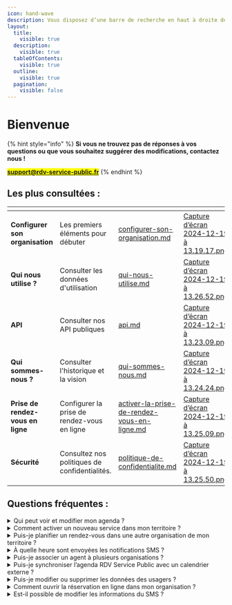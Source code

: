 ```yaml
---
icon: hand-wave
description: Vous disposez d’une barre de recherche en haut à droite de votre écran
layout:
  title:
    visible: true
  description:
    visible: true
  tableOfContents:
    visible: true
  outline:
    visible: true
  pagination:
    visible: false
---
```


# Bienvenue

{% hint style="info" %}
**Si vous ne trouvez pas de réponses à vos questions ou que vous souhaitez suggérer des modifications, contactez nous !**&#x20;

<mark style="color:blue;">**support@rdv-service-public.fr**</mark>
{% endhint %}

## Les plus consultées :&#x20;

<table data-view="cards"><thead><tr><th></th><th></th><th data-hidden data-card-target data-type="content-ref"></th><th data-hidden data-card-cover data-type="files"></th></tr></thead><tbody><tr><td><strong>Configurer son organisation</strong></td><td>Les premiers éléments pour débuter</td><td><a href="demarrer-sur-rdv-service-public/configurer-son-organisation.md">configurer-son-organisation.md</a></td><td><a href=".gitbook/assets/Capture d’écran 2024-12-19 à 13.19.17.png">Capture d’écran 2024-12-19 à 13.19.17.png</a></td></tr><tr><td><strong>Qui nous utilise ?</strong> </td><td>Consulter les données d'utilisation</td><td><a href="a-propos/qui-nous-utilise.md">qui-nous-utilise.md</a></td><td><a href=".gitbook/assets/Capture d’écran 2024-12-19 à 13.26.52.png">Capture d’écran 2024-12-19 à 13.26.52.png</a></td></tr><tr><td><strong>API</strong></td><td>Consulter nos API publiques</td><td><a href="documentation-technique/api.md">api.md</a></td><td><a href=".gitbook/assets/Capture d’écran 2024-12-19 à 13.23.09.png">Capture d’écran 2024-12-19 à 13.23.09.png</a></td></tr><tr><td><strong>Qui sommes-nous ?</strong> </td><td>Consulter l'historique et la vision</td><td><a href="a-propos/qui-sommes-nous.md">qui-sommes-nous.md</a></td><td><a href=".gitbook/assets/Capture d’écran 2024-12-19 à 13.24.24.png">Capture d’écran 2024-12-19 à 13.24.24.png</a></td></tr><tr><td><strong>Prise de rendez-vous en ligne</strong></td><td>Configurer la prise de rendez-vous en ligne</td><td><a href="toutes-les-notions/activer-la-prise-de-rendez-vous-en-ligne.md">activer-la-prise-de-rendez-vous-en-ligne.md</a></td><td><a href=".gitbook/assets/Capture d’écran 2024-12-19 à 13.25.09.png">Capture d’écran 2024-12-19 à 13.25.09.png</a></td></tr><tr><td><strong>Sécurité</strong></td><td>Consultez nos politiques de confidentialités. </td><td><a href="confidentialite-et-securite/politique-de-confidentialite.md">politique-de-confidentialite.md</a></td><td><a href=".gitbook/assets/Capture d’écran 2024-12-19 à 13.25.50.png">Capture d’écran 2024-12-19 à 13.25.50.png</a></td></tr></tbody></table>

## Questions fréquentes :&#x20;

<details>

<summary>Qui peut voir et modifier mon agenda ?</summary>

Par défaut, les agents de votre service et de votre organisation peuvent consulter et planifier des rendez-vous dans votre agenda. De plus, les agents du service secrétariat de votre organisation ont un accès étendu : ils peuvent voir, modifier et planifier des rendez-vous dans votre agenda.

</details>

<details>

<summary>Comment activer un nouveau service dans mon territoire ?</summary>

Par défaut, lors de la création de votre compte, un seul service sera actif dans votre territoire. Vous pourrez activer d'autres services pour y associer des agents selon vos besoins.

Pour activer un nouveau service, rendez-vous dans le menu _**espace admin**_ accessible depuis le menu _**paramètres**_. Vous y trouverez un menu _**services**_ où vous pourrez activer des services à partir d'une liste préétablie.

**-> Sélectionnez le service que vous souhaitez activer sur votre territoire.**

</details>

<details>

<summary>Puis-je planifier un rendez-vous dans une autre organisation de mon territoire ?</summary>



Par défaut, un agent peut planifier des rendez-vous uniquement dans les plannings des agents de son service ou de son organisation. Pour planifier un rendez-vous dans une autre organisation, deux options sont possibles :

* **Utiliser la prescription interne** : Cette option permet, depuis le bouton _**trouver un rendez-vous**_, d'élargir sa recherche à l'ensemble des organisations de son territoire. Elle est disponible si les motifs sont configurés comme _**ouverts aux prescripteurs**_ dans la configuration des motifs. Cette configuration rendra visibles les disponibilités des agents d'autres organisations depuis le menu **trouver un rendez-vous** et le parcours _**élargir la recherche**_.
* **Être associé à plusieurs organisations :** Un agent peut être associé à plusieurs organisations. Il aura alors accès aux agendas des agents des organisations auxquelles il est associé. Pour rechercher des disponibilités dans une autre organisation, il devra changer d'organisation depuis le menu en haut à gauche.

</details>

<details>

<summary>À quelle heure sont envoyées les notifications SMS ?</summary>

Plusieurs actions déclenchent l'envoi de SMS :

* Une notification de **confirmation** est envoyée immédiatement après la création du rendez-vous.
* Une notification de **rappel** est envoyée à l'usager 48h avant le rendez-vous (hors jours fériés et dimanches).
* Une notification de **rendez-vous modifié** : l'usager reçoit immédiatement une notification en cas de modification du rendez-vous.
* Une notification de **rendez-vous annulé** : l'usager reçoit immédiatement une notification en cas d'annulation du rendez-vous. Si l'usager est à l'origine de l'annulation, il doit le faire au moins 4 heures avant l'heure prévue du rendez-vous.

</details>

<details>

<summary>Puis-je associer un agent à plusieurs organisations ?</summary>

Un agent peut être associé à plusieurs organisations. Cette association lui donnera accès aux agendas des agents rattachés à son service dans chacune de ces organisations. Seul un agent administrateur de territoire peut associer un agent à plusieurs organisations.

</details>

<details>

<summary>Puis-je synchroniser l’agenda RDV Service Public avec un calendrier externe ?</summary>

Vous disposez de deux moyens :

*   **Une synchronisation par notifications email** : Vous pouvez activer ou désactiver des notifications d'informations sur votre adresse email. Vous trouverez ces options dans mon espace "mon compte" :&#x20;

    **→ cliquez sur votre prénom et nom en haut à droite de votre écran**

    **→ cliquez sur "préférence de notifications"**&#x20;

    Dans cet email, vous trouverez les informations du rendez-vous à chaque planification, modification ou annulation. Vous trouverez également dans la notification email un fichier .ics. Ce fichier permettra d'importer le rendez-vous dans un calendrier externe comme un calendrier Outlook.&#x20;
*   **Une synchronisation par calendrier** : Le lien Webcal permet de connecter votre agenda RDV Service Public à un calendrier externe.Vous trouverez ces options dans mon espace "mon compte" :&#x20;

    **→ cliquez sur votre prénom et nom en haut à droite de votre écran**

    **→ cliquez sur "synchronisation calendrier"**&#x20;

    Toutefois, cette méthode dépend du fonctionnement des calendrier externes. Si vous synchronisez votre agenda RDV Service Public avec Google Agenda, la mise à jour peut prendre jusqu'à 12 heures. **Avec le calendrier Outlook, l'affichage de votre rendez-vous est généralement plus rapide et peut apparaître dans l'heure suivant la prise de rendez-vous.**&#x20;

</details>

<details>

<summary>Puis-je modifier ou supprimer les données des usagers ?</summary>

Vous pouvez supprimer ou modifier les données des usagers. Sur la fiche des usagers, des options Modifier et Supprimer sont prévues à cet effet. Si aucunes modifications n’est apportée et que l’usager n’a pris aucun RDV durant deux ans, alors ses données seront supprimées automatiquement.

</details>

<details>

<summary>Comment ouvrir la réservation en ligne dans mon organisation ?</summary>

Vous devez créer des motifs avec la configuration ouvert aux agents et aux usagers et les associer aux plages d’ouverture de vos agents. Ces deux conditions activent la prise de rendez-vous en ligne de votre organisation.

</details>

<details>

<summary>Est-il possible de modifier les informations du SMS ?</summary>

Il n’est pas possible de modifier le modèle SMS : le nombre de caractères pour les SMS est limité. Aussi certaines informations comme le nom du motif peut porter atteinte à l’usager. Nous avons donc fait le choix de limiter les informations.

</details>

